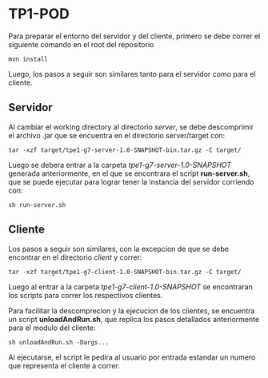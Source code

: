 # TP1-POD
Para preparar el entorno del servidor y del cliente, primero se debe correr el siguiente comando en el root del repositorio

``mvn install ``

Luego, los pasos a seguir son similares tanto para el servidor como para el cliente.
## Servidor



Al cambiar el working directory al directorio *server*, se debe descomprimir el archivo .jar que se encuentra en el directorio server/target con:

``tar -xzf target/tpe1-g7-server-1.0-SNAPSHOT-bin.tar.gz -C target/``

Luego se debera entrar a la carpeta *tpe1-g7-server-1.0-SNAPSHOT* generada anteriormente, en el que se encontrara el script **run-server.sh**, que se puede ejecutar para lograr tener la instancia del servidor corriendo con:

``sh run-server.sh``

## Cliente


Los pasos a seguir son similares, con la excepcion de que se debe encontrar en el directorio *client* y correr:

``tar -xzf target/tpe1-g7-client-1.0-SNAPSHOT-bin.tar.gz -C target/``

Luego al entrar a la carpeta *tpe1-g7-client-1.0-SNAPSHOT* se encontraran los scripts para correr los respectivos clientes.

Para facilitar la descomprecion y la ejecucion de los clientes, se encuentra un script **unloadAndRun.sh**, que replica los pasos detallados anteriormente para el modulo del cliente:

``sh unloadAndRun.sh -Dargs...``

Al ejecutarse, el script le pedira al usuario por entrada estandar un numero que representa el cliente a correr.